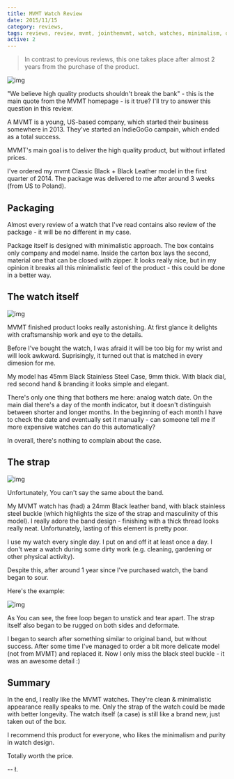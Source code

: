 ```yaml
---
title: MVMT Watch Review
date: 2015/11/15
category: reviews,
tags: reviews, review, mvmt, jointhemvmt, watch, watches, minimalism, design
active: 2
---
```


> In contrast to previous reviews, this one takes place after almost 2 years from the purchase of the product.

![img](/static/1514998470156-mvmt_01.jpg)

"We believe high quality products shouldn't break the bank" - this is the main quote from the MVMT homepage - is it true? I'll try to answer this question in this review.

A MVMT is a young, US-based company, which started their business somewhere in 2013. They've started an IndieGoGo campain, which ended as a total success.

MVMT's main goal is to deliver the high quality product, but without inflated prices.

I've ordered my mvmt Classic Black + Black Leather model in the first quarter of 2014. The package was delivered to me after around 3 weeks (from US to Poland).

## Packaging

Almost every review of a watch that I've read contains also review of the package - it will be no different in my case.

Package itself is designed with minimalistic approach. The box contains only company and model name. Inside the carton box lays the second, material one that can be closed with zipper. It looks really nice, but in my opinion it breaks all this minimalistic feel of the product - this could be done in a better way.

## The watch itself

![img](/static/1514998470142-mvmt_02.jpg)

MVMT finished product looks really astonishing. At first glance it delights with craftsmanship work and eye to the details.

Before I've bought the watch, I was afraid it will be too big for my wrist and will look awkward. Suprisingly, it turned out that is matched in every dimesion for me.

My model has 45mm Black Stainless Steel Case, 9mm thick. With black dial, red second hand & branding it looks simple and elegant.

There's only one thing that bothers me here: analog watch date. On the main dial there's a day of the month indicator, but it doesn't distinguish between shorter and longer months. In the beginning of each month I have to check the date and eventually set it manually - can someone tell me if more expensive watches can do this automatically?

In overall, there's nothing to complain about the case.

## The strap

![img](/static/1514998470081-mvmt_03.jpg)

Unfortunately, You can't say the same about the band.

My MVMT watch has (had) a 24mm Black leather band, with black stainless steel buckle (which highlights the size of the strap and masculinity of this model). I really adore the band design - finishing with a thick thread looks really neat. Unfortunately, lasting of this element is pretty poor.

I use my watch every single day. I put on and off it at least once a day. I don't wear a watch during some dirty work (e.g. cleaning, gardening or other physical activity).

Despite this, after around 1 year since I've purchased watch, the band began to sour.

Here's the example:

![img](/static/1514998470063-mvmt_04.jpg)

As You can see, the free loop began to unstick and tear apart. The strap itself also began to be rugged on both sides and deformate.

I began to search after something similar to original band, but without success. After some time I've managed to order a bit more delicate model (not from MVMT) and replaced it. Now I only miss the black steel buckle - it was an awesome detail :)

## Summary

In the end, I really like the MVMT watches. They're clean & minimalistic appearance really speaks to me. Only the strap of the watch could be made with better longevity. The watch itself (a case) is still like a brand new, just taken out of the box.

I recommend this product for everyone, who likes the minimalism and purity in watch design.

Totally worth the price.

-- ł.